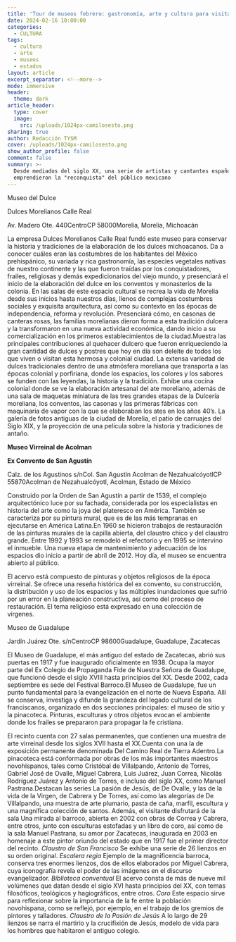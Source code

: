 ```yaml
---
title: 'Tour de museos febrero: gastronomía, arte y cultura para visitar '
date: 2024-02-16 10:00:00
categories:
  - CULTURA
tags:
  - cultura
  - arte
  - museos
  - estados
layout: article
excerpt_separator: <!--more-->
mode: immersive
header:
  theme: dark
article_header:
  type: cover
  image:
    src: /uploads/1024px-camilosesto.png
sharing: true
author: Redacción TYSM
cover: /uploads/1024px-camilosesto.png
show_author_profile: false
comment: false
summary: >-
  Desde mediados del siglo XX, una serie de artistas y cantantes españoles
  emprendieron la "reconquista" del público mexicano
---
```

Museo del Dulce

Dulces Morelianos Calle Real

Av. Madero Ote. 440CentroCP 58000Morelia, Morelia, Michoacán

La empresa Dulces Morelianos Calle Real fundó este museo para conservar la historia y tradiciones de la elaboración de los dulces michoacanos. Da a conocer cuáles eran las costumbres de los habitantes del México prehispánico, su variada y rica gastronomía, las especies vegetales nativas de nuestro continente y las que fueron traídas por los conquistadores, frailes, religiosas y demás expedicionarios del viejo mundo, y presenciará el inicio de la elaboración del dulce en los conventos y monasterios de la colonia. En las salas de este espacio cultural se recrea la vida de Morelia desde sus inicios hasta nuestros días, llenos de complejas costumbres sociales y exquisita arquitectura, así como su contexto en las épocas de independencia, reforma y revolución. Presenciará cómo, en casonas de canteras rosas, las familias morelianas dieron forma a esta tradición dulcera y la transformaron en una nueva actividad económica, dando inicio a su comercialización en los primeros establecimientos de la ciudad.Muestra las principales contribuciones al quehacer dulcero que fueron enriqueciendo la gran cantidad de dulces y postres que hoy en día son deleite de todos los que viven o visitan esta hermosa y colonial ciudad. La extensa variedad de dulces tradicionales dentro de una atmósfera moreliana que transporta a las épocas colonial y porfiriana, donde los espacios, los colores y los sabores se funden con las leyendas, la historia y la tradición. Exhibe una cocina colonial donde se ve la elaboración artesanal del ate moreliano, además de una sala de maquetas miniatura de las tres grandes etapas de la Dulcería moreliana, los conventos, las casonas y las primeras fábricas con maquinaria de vapor con la que se elaboraban los ates en los años 40’s. La galería de fotos antiguas de la ciudad de Morelia, el patio de carruajes del Siglo XIX, y la proyección de una película sobre la historia y tradiciones de antaño.



**Museo Virreinal de Acolman**

**Ex Convento de San Agustín**

Calz. de los Agustinos s/nCol. San Agustín Acolman de NezahualcóyotlCP 55870Acolman de Nezahualcóyotl, Acolman, Estado de México

Construido por la Orden de San Agustín a partir de 1539, el complejo arquitectónico luce por su fachada, considerada por los especialistas en historia del arte como la joya del plateresco en América. También se caracteriza por su pintura mural, que es de las más tempranas en ejecutarse en América Latina.En 1960 se hicieron trabajos de restauración de las pinturas murales de la capilla abierta, del claustro chico y del claustro grande. Entre 1992 y 1993 se remodeló el refectorio y en 1995 se intervino el inmueble. Una nueva etapa de mantenimiento y adecuación de los espacios dio inicio a partir de abril de 2012. Hoy día, el museo se encuentra abierto al público.

El acervo está compuesto de pinturas y objetos religiosos de la época virreinal. Se ofrece una reseña histórica del ex convento, su construcción, la distribución y uso de los espacios y las múltiples inundaciones que sufrió por un error en la planeación constructiva, así como del proceso de restauración. El tema religioso está expresado en una colección de vírgenes.

Museo de Guadalupe

Jardín Juárez Ote. s/nCentroCP 98600Guadalupe, Guadalupe, Zacatecas

El Museo de Guadalupe, el más antiguo del estado de Zacatecas, abrió sus puertas en 1917 y fue inaugurado oficialmente en 1938. Ocupa la mayor parte del Ex Colegio de Propaganda Fide de Nuestra Señora de Guadalupe, que funcionó desde el siglo XVIII hasta principios del XX. Desde 2002, cada septiembre es sede del Festival Barroco.El Museo de Guadalupe, fue un punto fundamental para la evangelización en el norte de Nueva España. Allí se conserva, investiga y difunde la grandeza del legado cultural de los franciscanos, organizado en dos secciones principales: el museo de sitio y la pinacoteca. Pinturas, esculturas y otros objetos evocan el ambiente donde los frailes se prepararon para propagar la fe cristiana.

El recinto cuenta con 27 salas permanentes, que contienen una muestra de arte virreinal desde los siglos XVII hasta el XX.Cuenta con una la de exposición permanente denominada Del Camino Real de Tierra Adentro.La pinacoteca está conformada por obras de los más importantes maestros novohispanos, tales como Cristóbal de Villalpando, Antonio de Torres, Gabriel José de Ovalle, Miguel Cabrera, Luis Juárez, Juan Correa, Nicolás Rodríguez Juárez y Antonio de Torres, e incluso del siglo XX, como Manuel Pastrana.Destacan las series La pasión de Jesús, de De Ovalle, y las de la vida de la Virgen, de Cabrera y De Torres, así como las alegorías de De Villalpando, una muestra de arte plumario, pasta de caña, marfil, escultura y una magnífica colección de santos. Además, el visitante disfrutará de la sala Una mirada al barroco, abierta en 2002 con obras de Correa y Cabrera, entre otros, junto con esculturas estofadas y un libro de coro, así como de la sala Manuel Pastrana, su amor por Zacatecas, inaugurada en 2003 en homenaje a este pintor oriundo del estado que en 1917 fue el primer director del recinto.&nbsp;*Claustro de San Francisco*&nbsp;Se exhibe una serie de 26 lienzos en su orden original.&nbsp;*Escalera regia*&nbsp;Ejemplo de la magnificencia barroca, conserva tres enormes lienzos, dos de ellos elaborados por Miguel Cabrera, cuya iconografía revela el poder de las imágenes en el discurso evangelizador.&nbsp;*Biblioteca conventual*&nbsp;El acervo consta de más de nueve mil volúmenes que datan desde el siglo XVI hasta principios del XX, con temas filosóficos, teológicos y hagiográficos, entre otros.&nbsp;*Coro*&nbsp;Este espacio sirve para reflexionar sobre la importancia de la fe entre la población novohispana, como se reflejó, por ejemplo, en el trabajo de los gremios de pintores y talladores.&nbsp;*Claustro de la Pasión de Jesús*&nbsp;A lo largo de 29 lienzos se narra el martirio y la crucifixión de Jesús, modelo de vida para los hombres que habitaron el antiguo colegio.